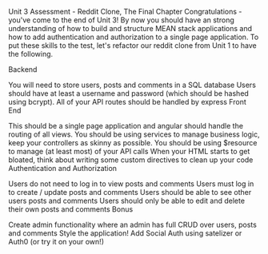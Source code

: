 Unit 3 Assessment - Reddit Clone, The Final Chapter
Congratulations - you've come to the end of Unit 3! By now you should have an strong understanding of how to build and structure MEAN stack applications and how to add authentication and authorization to a single page application. To put these skills to the test, let's refactor our reddit clone from Unit 1 to have the following.

Backend

You will need to store users, posts and comments in a SQL database
Users should have at least a username and password (which should be hashed using bcrypt).
All of your API routes should be handled by express
Front End

This should be a single page application and angular should handle the routing of all views.
You should be using services to manage business logic, keep your controllers as skinny as possible.
You should be using $resource to manage (at least most) of your API calls
When your HTML starts to get bloated, think about writing some custom directives to clean up your code
Authentication and Authorization

Users do not need to log in to view posts and comments
Users must log in to create / update posts and comments
Users should be able to see other users posts and comments
Users should only be able to edit and delete their own posts and comments
Bonus

Create admin functionality where an admin has full CRUD over users, posts and comments
Style the application!
Add Social Auth using satelizer or Auth0 (or try it on your own!)